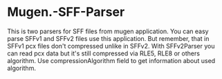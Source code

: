 # Mugen.-SFF-Parser

This is two parsers for SFF files from mugen application.
You can easy parse SFFv1 and SFFv2 files use this application.
But remember, that in SFFv1 pcx files don't compressed unlike in SFFv2.
With SFFv2Parser you can read pcx data but it's still compressed via RLE5, RLE8 or others algorithm.
Use compressionAlgorithm field to get information about used algorithm.
